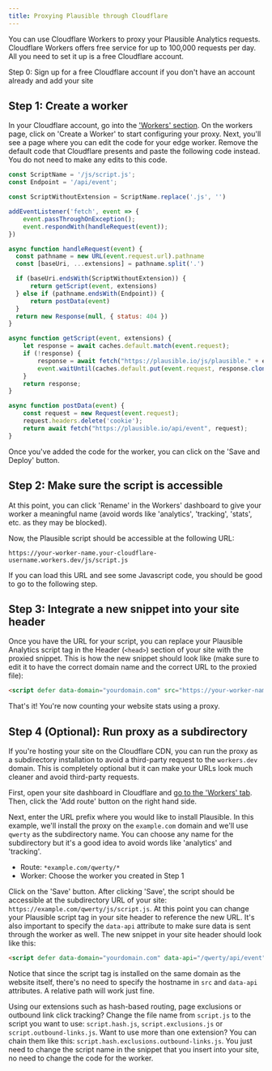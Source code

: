 ```yaml
---
title: Proxying Plausible through Cloudflare
---
```


You can use Cloudflare Workers to proxy your Plausible Analytics requests. Cloudflare Workers offers free service for up to 100,000 requests per day.
All you need to set it up is a free Cloudflare account.

Step 0: Sign up for a free Cloudflare account if you don't have an account already and add your site

## Step 1: Create a worker

In your Cloudflare account, go into the ['Workers' section](https://dash.cloudflare.com/?to=/:account/workers). On the workers page, click on 'Create a Worker' to start configuring your proxy. Next, you'll see a page where you can edit the code for your edge worker. Remove the default code that Cloudflare presents and paste the following code instead. You do not need to make any edits to this code.

```js
const ScriptName = '/js/script.js';
const Endpoint = '/api/event';

const ScriptWithoutExtension = ScriptName.replace('.js', '')

addEventListener('fetch', event => {
    event.passThroughOnException();
    event.respondWith(handleRequest(event));
})

async function handleRequest(event) {
  const pathname = new URL(event.request.url).pathname
  const [baseUri, ...extensions] = pathname.split('.')

  if (baseUri.endsWith(ScriptWithoutExtension)) {
      return getScript(event, extensions)
  } else if (pathname.endsWith(Endpoint)) {
      return postData(event)
  }
  return new Response(null, { status: 404 })
}

async function getScript(event, extensions) {
    let response = await caches.default.match(event.request);
    if (!response) {
        response = await fetch("https://plausible.io/js/plausible." + extensions.join("."));
        event.waitUntil(caches.default.put(event.request, response.clone()));
    }
    return response;
}

async function postData(event) {
    const request = new Request(event.request);
    request.headers.delete('cookie');
    return await fetch("https://plausible.io/api/event", request);
}
```

Once you've added the code for the worker, you can click on the 'Save and Deploy' button.

## Step 2: Make sure the script is accessible

At this point, you can click 'Rename' in the Workers' dashboard to give your worker a meaningful name (avoid words like 'analytics', 'tracking', 'stats', etc. as they may be blocked).

Now, the Plausible script should be accessible at the following URL:

```
https://your-worker-name.your-cloudflare-username.workers.dev/js/script.js
```

If you can load this URL and see some Javascript code, you should be good to go to the following step.

## Step 3: Integrate a new snippet into your site header

Once you have the URL for your script, you can replace your Plausible Analytics script tag in the Header (`<head>`) section of your site with the proxied snippet. This is how the new snippet should look like (make sure to edit it to have the correct domain name and the correct URL to the proxied file):

```html
<script defer data-domain="yourdomain.com" src="https://your-worker-name.your-cloudflare-username.workers.dev/js/script.js"></script>
```

That's it! You're now counting your website stats using a proxy.

## Step 4 (Optional): Run proxy as a subdirectory

If you're hosting your site on the Cloudflare CDN, you can run the proxy as a subdirectory installation to avoid a third-party
request to the `workers.dev` domain. This is completely optional but it can make your URLs look much cleaner and avoid third-party
requests.

First, open your site dashboard in Cloudflare and [go to the 'Workers' tab](https://dash.cloudflare.com/?to=/workers). Then, click the 'Add route' button on the right hand side. 

Next, enter the URL prefix where you would like to install Plausible. In this example, we'll install the proxy on the `example.com` domain and we'll use `qwerty` as the subdirectory name. You can choose any name for the subdirectory but it's a good idea to avoid words like 'analytics' and 'tracking'.

* Route: `*example.com/qwerty/*`
* Worker: Choose the worker you created in Step 1

Click on the 'Save' button. After clicking 'Save', the script should be accessible at the subdirectory URL of your site: `https://example.com/qwerty/js/script.js`. At this point you can change your Plausible script tag in your site header to reference the new URL. It's also important to specify the `data-api` attribute to make sure data is sent through the worker as well. The new snippet in your site header should look like this:


```html
<script defer data-domain="yourdomain.com" data-api="/qwerty/api/event" src="/qwerty/js/script.js"></script>
```

Notice that since the script tag is installed on the same domain as the website itself, there's no need to specify the hostname in `src` and `data-api` attributes. A relative path will work just fine.

Using our extensions such as hash-based routing, page exclusions or outbound link click tracking? Change the file name from `script.js` to the script you want to use: `script.hash.js`, `script.exclusions.js` or `script.outbound-links.js`. Want to use more than one extension? You can chain them like this: `script.hash.exclusions.outbound-links.js`. You just need to change the script name in the snippet that you insert into your site, no need to change the code for the worker.

